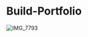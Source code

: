 # Build-Portfolio

![IMG_7793](https://user-images.githubusercontent.com/114970297/205414960-084e73de-38b3-4032-a07e-5f4697fe1f25.JPG)
